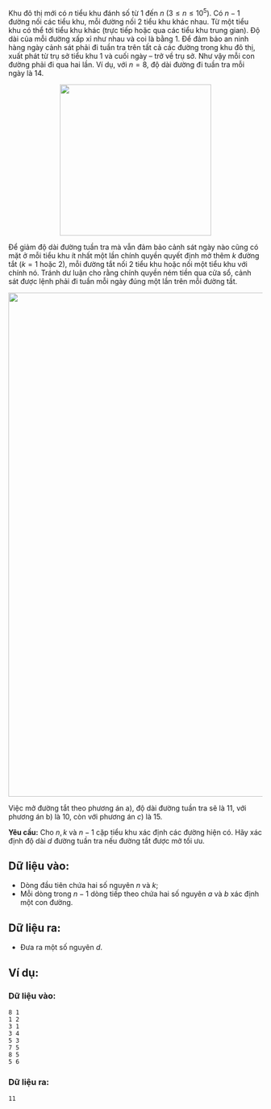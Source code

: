 Khu đô thị mới có $n$ tiểu khu đánh số từ $1$ đến $n\ (3 ≤ n ≤ 10^5)$. Có $n-1$ đường nối các tiểu khu, mỗi đường nối $2$ tiểu khu khác nhau. Từ một tiểu khu có thể tới tiểu khu khác (trực tiếp hoặc qua các tiểu khu trung gian). Độ dài của mỗi đường xấp xỉ như nhau và coi là bằng $1$. Để đảm bảo an ninh hàng ngày cảnh sát phải đi tuần tra trên tất cả các đường trong khu đô thị, xuất phát từ trụ sở tiểu khu $1$ và cuối ngày – trở về trụ sở. Như vậy mỗi con đường phải đi qua hai lần. Ví dụ, với $n=8$, độ dài đường đi tuần tra mỗi ngày là $14$.

<center><img src="/images/problems/691/PATROL21.svg" width="300px" /></center>

Để giảm độ dài đường tuần tra mà vẫn đảm bảo cảnh sát ngày nào cũng có mặt ở mỗi tiểu khu ít nhất một lần chính quyền quyết định mở thêm $k$ đường tắt $(k = 1\text{ hoặc }2)$, mỗi đường tắt nối $2$ tiểu khu hoặc nối một tiểu khu với chính nó. Tránh dư luận cho rằng chính quyền ném tiền qua cửa sổ, cảnh sát được lệnh phải đi tuần mỗi ngày đúng một lần trên mỗi đường tắt.

<center><img src="/images/problems/691/PATROL22.svg" width="1000px" /></center>

Việc mở đường tắt theo phương án a), độ dài đường tuần tra sẽ là $11$, với phương án b) là $10$, còn với phương án $c)$ là 15.

**Yêu cầu:** Cho $n, k$ và $n-1$ cặp tiểu khu xác định các đường hiện có. Hãy xác định độ dài $d$ đường tuần tra nếu đường tắt được mở tối ưu.

## Dữ liệu vào:
- Dòng đầu tiên chứa hai số nguyên $n$ và $k$;
- Mỗi dòng trong $n-1$ dòng tiếp theo chứa hai số nguyên $a$ và $b$ xác định một con đường.

## Dữ liệu ra:
- Đưa ra một số nguyên $d$.

## Ví dụ:
### Dữ liệu vào:
```
8 1
1 2
3 1
3 4
5 3
7 5
8 5
5 6
```

### Dữ liệu ra:
```
11
```